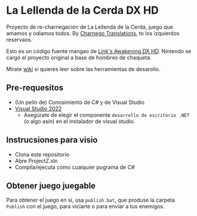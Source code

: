# La Lellenda de la Cerda DX HD

Proyecto de re-charnegación de La Lellenda de la Cerda, juego que amamos y odiamos todos. By [Charnego Translations](https://charnego.krusher.net/), to los izquierdos reservaos.

Esto es un código fuente mangao de [Link's Awakening DX HD](https://linksawakeningdxhd.itch.io/links-awakening-dx-hd). Nintendo se cargó el proyecto original a base de hombres de chaqueta.

Mirate [wiki](https://github.com/ihm-tswow/Links-Awakening-DX-HD/wiki) si quieres leer sobre las herramientas de desarollo.

## Pre-requesitos

- (Un pelín de) Conosimiento de C# y de Visual Studio
- [Visual Studio 2022](https://visualstudio.microsoft.com/downloads/)
    - Asegúrate de elegir el componente `desarrollo de escritorio .NET` (o algo asín) en el instalador de visual studio.

## Instrucsiones para visio

- Clona este repositorio
- Abre ProjectZ.sln
- Compila/ejecuta como cualquier pograma de C#

## Obtener juego juegable

Para obtener el juego en sí, usa `publish.bat`, que produse la carpeta `Publish` con el juego, para viciarte o para enviar a tus enemigos.
